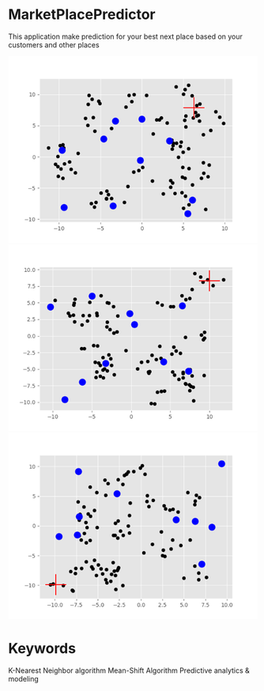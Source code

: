 # MarketPlacePredictor
This application make prediction for your best next place based on your customers and other places

![example](outputs/ex1.png)
![example](outputs/ex2.png)
![example](outputs/ex3.png)


# Keywords
K-Nearest Neighbor algorithm
Mean-Shift Algorithm
Predictive analytics & modeling
